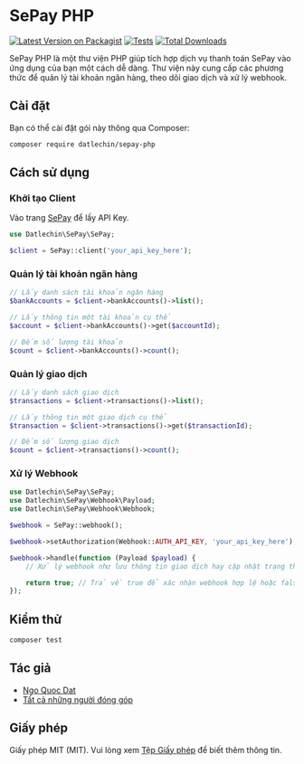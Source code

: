 # SePay PHP

[![Latest Version on Packagist](https://img.shields.io/packagist/v/datlechin/sepay-php.svg?style=flat-square)](https://packagist.org/packages/datlechin/sepay-php)
[![Tests](https://img.shields.io/github/actions/workflow/status/datlechin/sepay-php/run-tests.yml?branch=main&label=tests&style=flat-square)](https://github.com/datlechin/sepay-php/actions/workflows/run-tests.yml)
[![Total Downloads](https://img.shields.io/packagist/dt/datlechin/sepay-php.svg?style=flat-square)](https://packagist.org/packages/datlechin/sepay-php)

SePay PHP là một thư viện PHP giúp tích hợp dịch vụ thanh toán SePay vào ứng dụng của bạn một cách dễ dàng. Thư viện này cung cấp các phương thức để quản lý tài khoản ngân hàng, theo dõi giao dịch và xử lý webhook.

## Cài đặt

Bạn có thể cài đặt gói này thông qua Composer:

```bash
composer require datlechin/sepay-php
```

## Cách sử dụng

### Khởi tạo Client

Vào trang [SePay](https://my.sepay.vn/companyapi) để lấy API Key.

```php
use Datlechin\SePay\SePay;

$client = SePay::client('your_api_key_here');
```

### Quản lý tài khoản ngân hàng

```php
// Lấy danh sách tài khoản ngân hàng
$bankAccounts = $client->bankAccounts()->list();

// Lấy thông tin một tài khoản cụ thể
$account = $client->bankAccounts()->get($accountId);

// Đếm số lượng tài khoản
$count = $client->bankAccounts()->count();
```

### Quản lý giao dịch

```php
// Lấy danh sách giao dịch
$transactions = $client->transactions()->list();

// Lấy thông tin một giao dịch cụ thể
$transaction = $client->transactions()->get($transactionId);

// Đếm số lượng giao dịch
$count = $client->transactions()->count();
```


### Xử lý Webhook

```php
use Datlechin\SePay\SePay;
use Datlechin\SePay\Webhook\Payload;
use Datlechin\SePay\Webhook\Webhook;

$webhook = SePay::webhook();

$webhook->setAuthorization(Webhook::AUTH_API_KEY, 'your_api_key_here');

$webhook->handle(function (Payload $payload) {
    // Xử lý webhook như lưu thông tin giao dịch hay cập nhật trạng thái đơn hàng...

    return true; // Trả về true để xác nhận webhook hợp lệ hoặc false nếu không hợp lệ
});
```

## Kiểm thử

```bash
composer test
```

## Tác giả

- [Ngo Quoc Dat](https://github.com/datlechin)
- [Tất cả những người đóng góp](../../contributors)

## Giấy phép

Giấy phép MIT (MIT). Vui lòng xem [Tệp Giấy phép](LICENSE) để biết thêm thông tin.
